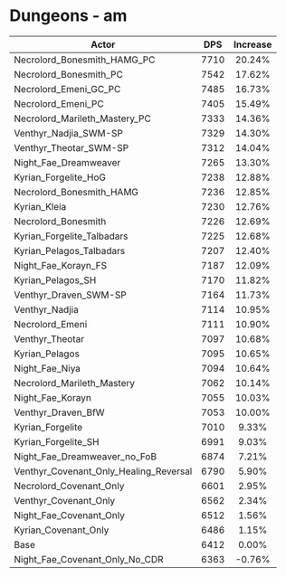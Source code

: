 # Dungeons - am
| Actor | DPS | Increase |
|---|:---:|:---:|
|Necrolord_Bonesmith_HAMG_PC|7710|20.24%|
|Necrolord_Bonesmith_PC|7542|17.62%|
|Necrolord_Emeni_GC_PC|7485|16.73%|
|Necrolord_Emeni_PC|7405|15.49%|
|Necrolord_Marileth_Mastery_PC|7333|14.36%|
|Venthyr_Nadjia_SWM-SP|7329|14.30%|
|Venthyr_Theotar_SWM-SP|7312|14.04%|
|Night_Fae_Dreamweaver|7265|13.30%|
|Kyrian_Forgelite_HoG|7238|12.88%|
|Necrolord_Bonesmith_HAMG|7236|12.85%|
|Kyrian_Kleia|7230|12.76%|
|Necrolord_Bonesmith|7226|12.69%|
|Kyrian_Forgelite_Talbadars|7225|12.68%|
|Kyrian_Pelagos_Talbadars|7207|12.40%|
|Night_Fae_Korayn_FS|7187|12.09%|
|Kyrian_Pelagos_SH|7170|11.82%|
|Venthyr_Draven_SWM-SP|7164|11.73%|
|Venthyr_Nadjia|7114|10.95%|
|Necrolord_Emeni|7111|10.90%|
|Venthyr_Theotar|7097|10.68%|
|Kyrian_Pelagos|7095|10.65%|
|Night_Fae_Niya|7094|10.64%|
|Necrolord_Marileth_Mastery|7062|10.14%|
|Night_Fae_Korayn|7055|10.03%|
|Venthyr_Draven_BfW|7053|10.00%|
|Kyrian_Forgelite|7010|9.33%|
|Kyrian_Forgelite_SH|6991|9.03%|
|Night_Fae_Dreamweaver_no_FoB|6874|7.21%|
|Venthyr_Covenant_Only_Healing_Reversal|6790|5.90%|
|Necrolord_Covenant_Only|6601|2.95%|
|Venthyr_Covenant_Only|6562|2.34%|
|Night_Fae_Covenant_Only|6512|1.56%|
|Kyrian_Covenant_Only|6486|1.15%|
|Base|6412|0.00%|
|Night_Fae_Covenant_Only_No_CDR|6363|-0.76%|
